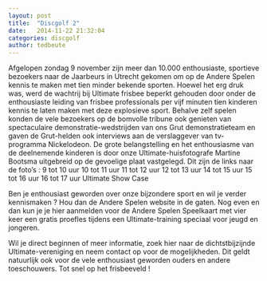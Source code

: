 ```yaml
---
layout: post
title:  "Discgolf 2"
date:   2014-11-22 21:32:04
categories: discgolf
author: tedbeute
---
```

Afgelopen zondag 9 november zijn meer dan 10.000 enthousiaste, sportieve bezoekers naar de Jaarbeurs in Utrecht gekomen om op de Andere Spelen kennis te maken met tien minder bekende sporten. Hoewel het erg druk was, werd de wachtrij bij Ultimate frisbee beperkt gehouden door onder de enthousiaste leiding van frisbee professionals per vijf minuten tien kinderen kennis te laten maken met deze explosieve sport.
Behalve zelf spelen konden de vele bezoekers op de bomvolle tribune ook genieten van spectaculaire demonstratie-wedstrijden van ons Grut demonstratieteam en gaven de Grut-helden ook interviews aan de verslaggever van tv-programma Nickelodeon.
De grote belangstelling en het enthousiasme van de deelnemende kinderen is door onze Ultimate-huisfotografe Martine Bootsma uitgebreid op de gevoelige plaat vastgelegd. Dit zijn de links naar de foto’s : 9 tot 10 uur
10 tot 11 uur
11 tot 12 uur
12 tot 13 uur
14 tot 15 uur
15 tot 16 uur
16 tot 17 uur
Ultimate Show Case
 
Ben je enthousiast geworden over onze bijzondere sport en wil je verder kennismaken ? Hou dan de Andere Spelen website in de gaten. Nog even en dan kun je je hier aanmelden voor de Andere Spelen Speelkaart met vier keer een gratis proefles tijdens een Ultimate-training speciaal voor jeugd en jongeren.
 
Wil je direct beginnen of meer informatie, zoek hier naar de dichtstbijzijnde Ultimate-vereniging en neem contact op voor de mogelijkheden. Dit geldt natuurlijk ook voor de vele enthousiast geworden ouders en andere toeschouwers.
Tot snel op het frisbeeveld !